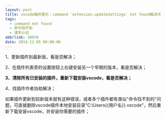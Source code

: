 ```yaml
---
layout: post
title: vscode插件提示：command 'extension.updateSettings' not found解决方法
tags:
  - command not found
  - 命令找不到
  - 清学小记
abbrlink: 58970
date: 2019-12-05 00:00:00
---
```


<!-- wp:paragraph -->

1、更新插件到最新版，看是否解决；

<!-- /wp:paragraph -->

<!-- wp:paragraph -->

2、在插件列表旁的设置按钮上右键安装另一个早期的版本，看是否解决；

<!-- /wp:paragraph -->

<!-- wp:paragraph -->

**3、清除所有已安装的插件，重新下载安装vscode，看是否解决；**

<!-- /wp:paragraph -->

<!-- wp:paragraph -->

4、找插件作者协助解决；

<!-- /wp:paragraph -->

<!-- wp:paragraph -->

如果插件更新到较新版本就有这种错误，或者多个插件都有类似"命令找不到的"问题，可直接删除vscode插件本地安装目录"C:\Users\{{用户名}}\.vscode\"，然后重新下载安装vscode，并安装你需要的插件；

<!-- /wp:paragraph -->
